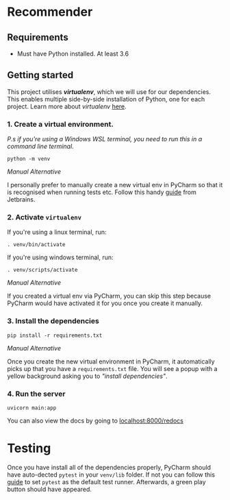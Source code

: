 ﻿# Recommender

## Requirements
- Must have Python installed. At least 3.6

## Getting started
This project utilises **_virtualenv_**, which we will use for our dependencies.
This enables multiple side-by-side installation of Python, one for each project. 
Learn more about _virtualenv_ [here](https://flask.palletsprojects.com/en/0.12.x/installation/#virtualenv).

### 1. Create a virtual environment. 

_P.s if you're using a Windows WSL terminal, you need to run this in a command line terminal_.

```shell
python -m venv
```
_Manual Alternative_

I personally prefer to manually create a new virtual env in PyCharm so that it is recognised
when running tests etc. Follow this handy [guide](https://www.jetbrains.com/help/pycharm/creating-virtual-environment.html#python_create_virtual_env) from Jetbrains.

### 2. Activate `virtualenv`

If you're using a linux terminal, run:
```shell
. venv/bin/activate
```

If you're using windows terminal, run:

```shell
. venv/scripts/activate
```

_Manual Alternative_

If you created a virtual env via PyCharm, you can skip this step because PyCharm would have activated it for you once you create it manually.

### 3. Install the dependencies

```shell
pip install -r requirements.txt
```

_Manual Alternative_

Once you create the new virtual environment in PyCharm, it automatically picks up that you 
have a `requirements.txt` file. You will see a popup with a yellow background asking you to _"install dependencies"_.

### 4. Run the server

```shell
uvicorn main:app 
```

You can also view the docs by going to [localhost:8000/redocs](http://localhost:8000/redocs)


# Testing

Once you have install all of the dependencies properly, PyCharm should 
have auto-dected `pytest` in your `venv/lib` folder. If not you can follow
this [guide](https://www.jetbrains.com/help/idea/pytest.html#enable-pytest) to set `pytest` as the default test runner.
Afterwards, a green play button should have appeared.




